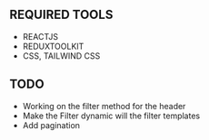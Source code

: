 ## REQUIRED TOOLS

- REACTJS
- REDUXTOOLKIT
- CSS, TAILWIND CSS


## TODO
- Working on the filter method for the header
- Make the Filter dynamic will the filter templates
- Add pagination